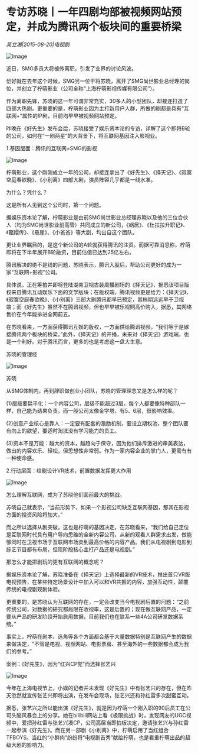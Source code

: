 # 专访苏晓丨一年四剧均部被视频网站预定，并成为腾讯两个板块间的重要桥梁

*吴立湘|2015-08-20|电视剧*

![Image](http://si1.go2yd.com/get-image/0HjuHCGVz7I)

近日，SMG多员大将被传离职，引发了业界的讨论风波。

恰好就在去年这个时候，SMG另一位干将苏晓，离开了SMG尚世影业总经理的岗位，并创立了柠萌影业（公司全称“上海柠萌影视传媒有限公司”）。

作为离职先锋，苏晓的这一年可谓非常充实，30多人的小型团队，却接连打造了四部大热剧。更重要的是，柠萌影业因为主打新用户人群，所做的剧都是具有“互联网+”属性的IP剧，目前均早早被视频网站预定。

昨晚在《好先生》发布会后，苏晓接受了娱乐资本论的专访，详解了这个即将B轮的公司，如何在“一剧两星”的大背景下，将互联网基因注入影视业。

1.基因层面：腾讯的互联网+SMG的影视

![Image](http://si1.go2yd.com/get-image/0HjuH6qCYHw)

柠萌影业，这个刚刚成立一年的公司，却接连拿出了《好先生》、《择天记》、《寂寞空庭春欲晚》、《小别离》四部大剧，演员阵容几乎都是一线水准。

为什么？凭什么？

这是所有人见到这个公司时，第一个问题。

据娱乐资本论了解，柠萌影业是由前SMG尚世影业总经理苏晓以及他的三位合伙人（均为SMG尚世影业前高管）共同成立的新公司，《蜗居》、《杜拉拉升职记》、《甄嬛传》、《悬崖》、《小爸爸》等大剧，均出自这个团队。

更让业界瞩目的，是这个新公司的A轮就获得腾讯的注资。而据可靠消息称，柠萌即将在下半年展开B轮融资，目前估值已达到25亿左右。

腾讯解决的绝不是钱的问题，苏晓表示，腾讯入股后，帮助公司更好的成为一家“互联网+影视”公司。

具体说，正在筹拍并即将登陆湖南卫视古装周播剧场的《择天记》，据悉该项目版权来自腾讯互动娱乐下面的文学版块；在版权端，腾讯视频更是给力：《择天记》、《寂寞空庭春欲晚》、《小别离》三部大剧腾讯都早已预定，其档期远远早于卫视端；而《好先生》虽然不在腾讯视频，但也早早被乐视网高价购入，据悉，其网络售价在今年能排进全网前五。

在苏晓看来，一方面获得腾讯互娱的版权，一方面供给腾讯视频，“我们等于是嫁接腾讯两个板块的桥梁。”此外，《择天记》的开播，未来对《择天记》游戏端，也是一个利好。对于腾讯而言，更多的也是考虑这一盘大生意。

苏晓的管理经

![Image](http://si1.go2yd.com/get-image/0HjuHB7Md9M)

苏晓

从SMG体制内，再到辞职做创业小团队，苏晓的管理理念又是怎么样的呢？

(1)层级要扁平化：一个内容公司，层级不能超过3层，每个人都要像特种部队一样，自己能为结果负责。而一般公司太像金字塔，有5、6层，很影响效率。

(2)创意产业核心是靠人：一定要有配套的激励机制，要设立期权池，整个团队要有向上的欲望，要适时淘汰没有学习能力的员工。

(3)资本不是万能：越大的资本，越趋向于保守，因为他们排斥激进的审美表达，做出的内容欢乐、轻松，但思想性非常弱。作为一家内容企业的掌门人，更需有有一种使命感。

2.行动层面：给剧设计VR技术，前置数据发挥更大作用

![Image](http://si1.go2yd.com/get-image/0HjuH84EYUa)

怎么理解互联网，成为了苏晓他们面前最大的挑战。

苏晓自己就表示，“当前形势下，如果一个影视公司缺乏互联网基因，那其在影视方面的投资风险将加大。”

而之所以选择从剧突破，这也是柠萌的基因决定，在苏晓看来，“我们给自己定位是互联网时代具有用户导向思维的全新内容公司，从新的观看人群需求出发，做能够同时在卫视市场于互联网市场卖到最高价格的内容产品。我们从电视剧到电影到综艺节目都有布局，但现阶段核心主打产品还是电视剧。”

那怎么才能把剧玩的更有互联网的概念呢？

据娱乐资本论了解，苏晓准备在《择天记》上选择最新的VR技术，推出首只VR版电视预告，在某些特定场景设计中加入可以和VR共振的内容，加强互动性，颠覆传统的电视剧观剧体验。

更重要的，是苏晓认为互联网的存在，一定会改变当今电视剧后置的问题：“之前传统公司，对数据的研究都局限在收视率，这是后置的；现在做互联网产品，一定要从产品的研发阶段开始启用数据，目前我们也在联系一些4A公司研发数据系统。”

事实上，柠萌在剧本、选角等各个方面都会基于大量数据特别是互联网产生的数据来做决定，“不管是电视、视频网站、电影票房、甚至海外的一些数据都会成为我们的参考。”

案例：《好先生》，因为“红兴CP党”而选择张艺兴

![Image](http://si1.go2yd.com/get-image/0HjuH9chcnY)

今年在上海电视节上，小娱的记者并未发现《好先生》中有张艺兴的存在，但在昨天忽然就宣传张艺兴即将出演，在发布会现场，张艺兴还和孙红雷多次甜蜜互动。

据悉，张艺兴之所以能出演《好先生》，就是因为柠萌一个刚入职的90后员工在公司头脑风暴会上的分享。她在bilibili网站上看《极限挑战》时，发现网友的UGC视频中，爱把孙红雷与张艺兴凑CP，公司高层当即拍板决定，邀请张艺兴与孙红雷一起参演《好先生》。而在另一部剧《小别离》中，柠萌启用了当红组合TFBOYS。当红的“小鲜肉”纷纷将“电视剧首秀”献给柠萌，也是看重柠萌出品的超级大剧的影响力。

